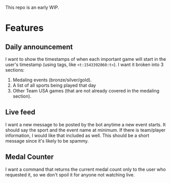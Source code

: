 This repo is an early WIP.

# Features

## Daily announcement

I want to show the timestamps of when each important game will start in the user's timestamp (using tags, like `<t:1543392060:t>`).  I want it broken into 3 sections:

1. Medaling events (bronze/silver/gold).
2. A list of all sports being played that day
3. Other Team USA games (that are not already covered in the medaling section).

## Live feed

I want a new message to be posted by the bot anytime a new event starts.  It should say the sport and the event name at minimum.  If there is team/player information, I would like that included as well.  This should be a short message since it's likely to be spammy.

## Medal Counter

I want a command that returns the current medal count only to the user who requested it, so we don't spoil it for anyone not watching live.
